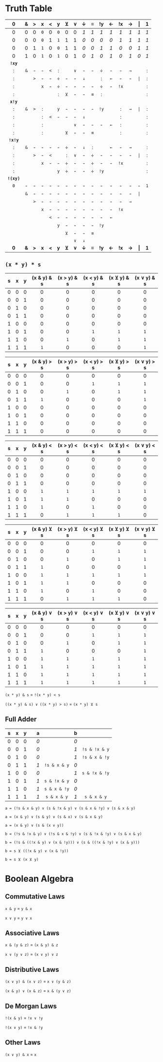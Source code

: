 # Truth Table
| 0 | & | > | x | < | y | ⊻ | ∨ | ↓ | ≡ | !y | ← | !x | → | \| | 1 |
|:-:|:-:|:-:|:-:|:-:|:-:|:-:|:-:|:-:|:-:|:-:|:-:|:-:|:-:|:-:|:-:|
| 0 | 0 | 0 |`0`| 0 |`0`| 0 | 0 |_1_|_1_|_1_|_1_|_1_|_1_|_1_|_1_|
| 0 | 0 | 0 |`0`| 1 |`1`| 1 | 1 |_0_|_0_|_0_|_0_|_1_|_1_|_1_|_1_|
| 0 | 0 | 1 |`1`| 0 |`0`| 1 | 1 |_0_|_0_|_1_|_1_|_0_|_0_|_1_|_1_|
| 0 | 1 | 0 |`1`| 0 |`1`| 0 | 1 |_0_|_1_|_0_|_1_|_0_|_1_|_0_|_1_|
|**`!xy`**|   |   |   |   |   |   |   |   |   |   |   |   |   |   |   |
| : |`&`| - | - |`<`| : |   |`∨`| - | - | ÷ | - | - |`→`|   | : |
| : |   |`>`| - | - | ÷ | - | - |`↓`|   | : |`←`| - | - |`\|`| : |
| : |   |   |`x`| - | ÷ | - | - | - | - | ÷ | - |`!x`|   |   | : |
| : |   |   |   |   | : |`⊻`| - | - |`≡`| : |   |   |   |   | : |
|**`x!y`**|||   |   |   |   |   |   |   |   |   |   |   |   |   |
| : |`&`|`>`| : |   |`y`| - | - | - | - |`!y`|   | : |`→`|`\|`| : |
| : |   |   | : |`<`| - | - | - |`↓`|   |   |   | : |   |   | : |
| : |   |   | : |   |   |   |`∨`| - | - | - |`←`| : |   |   | : |
| : |   |   | : |   |   |`⊻`| - | - |`≡`| |  | : |   |   | : |
|**`!x!y`**|   |   |   |   |   |   |   |   |   |   |   |   |   |   |   |
| : |`&`| - | - | - | - | ÷ | - |`↓`| : |   |`←`| - |`→`|   | : |
| : |   |`>`| - |`<`|   | : |`∨`| - | ÷ | - | - | - | - |`\|`| : |
| : |   |   |`x`| - | - | ÷ | - | - | ÷ | - | - |`!x`|   |   | : |
| : |   |   |   |   |`y`| ÷ | - | - | ÷ |`!y`|   |   |   |   | : |
|**`!(xy)`**|   |   |   |   |   |   |   |   |   |   |   |   |   |   |   |
|`0`| - | - | - | - | - | - | - | - | - | - | - | - | - | - |`1`|
|   |`&`| - | - | - | - | - | - | - | - | - | - | - | - |`\|`|   |
|   |   |`>`| - | - | - | - | - | - | - | - | - | - |`→`|   |   |
|   |   |   |`x`| - | - | - | - | - | - | - | - |`!x`|   |   |   |
|   |   |   |   |`<`| - | - | - | - | - | - |`←`|   |   |   |   |
|   |   |   |   |   |`y`| - | - | - | - |`!y`|   |   |   |   |   |
|   |   |   |   |   |   |`⊻`| - | - |`≡`|   |   |   |   |   |   |
|   |   |   |   |   |   |   |`∨`|`↓`|   |   |   |   |   |   |   |
|**0**|**&**|**>**|**x**|**<**|**y**|**⊻**|**∨**|**↓**|**≡**|**!y**|**←**|**!x**|**→**|**\|**|**1**|

## `(x * y) * s`
| s | x | y | (x & y) & s | (x > y) & s | (x < y) & s | (x ⊻ y) & s | (x ∨ y) & s |
|:-:|:-:|:-:|:-----------:|:-----------:|:-----------:|:-----------:|:-----------:|
| 0 | 0 | 0 |      0    |      0    |      0    |      0    |      0    |
| 0 | 0 | 1 |      0    |      0    |      0    |      0    |      0    |
| 0 | 1 | 0 |      0    |      0    |      0    |      0    |      0    |
| 0 | 1 | 1 |      0    |      0    |      0    |      0    |      0    |
| 1 | 0 | 0 |      0    |      0    |      0    |      0    |      0    |
| 1 | 0 | 1 |      0    |      0    |      `1`    |      `1`    |      `1`    |
| 1 | 1 | 0 |      0    |      `1`    |      0    |      `1`    |      `1`    |
| 1 | 1 | 1 |      `1`    |      0    |      0    |      0    |      `1`    |

| s | x | y | (x & y) > s | (x > y) > s | (x < y) > s | (x ⊻ y) > s | (x ∨ y) > s |
|:-:|:-:|:-:|:-----------:|:-----------:|:-----------:|:-----------:|:-----------:|
| 0 | 0 | 0 |      0    |      0    |      0    |      0    |      0    |
| 0 | 0 | 1 |      0    |      0    |      `1`    |      `1`    |      `1`    |
| 0 | 1 | 0 |      0    |      `1`    |      0    |      `1`    |      `1`    |
| 0 | 1 | 1 |      `1`    |      0    |      0    |      0    |      `1`    |
| 1 | 0 | 0 |      0    |      0    |      0    |      0    |      0    |
| 1 | 0 | 1 |      0    |      0    |      0    |      0    |      0    |
| 1 | 1 | 0 |      0    |      0    |      0    |      0    |      0    |
| 1 | 1 | 1 |      0    |      0    |      0    |      0    |      0    |

| s | x | y | (x & y) < s | (x > y) < s | (x < y) < s | (x ⊻ y) < s | (x ∨ y) < s |
|:-:|:-:|:-:|:-----------:|:-----------:|:-----------:|:-----------:|:-----------:|
| 0 | 0 | 0 |      0    |      0    |      0    |      0    |      0    |
| 0 | 0 | 1 |      0    |      0    |      0    |      0    |      0    |
| 0 | 1 | 0 |      0    |      0    |      0    |      0    |      0    |
| 0 | 1 | 1 |      0    |      0    |      0    |      0    |      0    |
| 1 | 0 | 0 |      `1`    |      `1`    |      `1`    |      `1`    |      `1`    |
| 1 | 0 | 1 |      `1`    |      `1`    |      0    |      0    |      0    |
| 1 | 1 | 0 |      `1`    |      0    |      `1`    |      0    |      0    |
| 1 | 1 | 1 |      0    |      `1`    |      `1`    |      `1`    |      0    |


| s | x | y | (x & y) ⊻ s | (x > y) ⊻ s | (x < y) ⊻ s | (x ⊻ y) ⊻ s | (x ∨ y) ⊻ s |
|:-:|:-:|:-:|:-----------:|:-----------:|:-----------:|:-----------:|:-----------:|
| 0 | 0 | 0 |      0    |      0    |      0    |      0    |      0    |
| 0 | 0 | 1 |      0    |      0    |      `1`    |      `1`    |      `1`    |
| 0 | 1 | 0 |      0    |      `1`    |      0    |      `1`    |      `1`    |
| 0 | 1 | 1 |      `1`    |      0    |      0    |      0    |      `1`    |
| 1 | 0 | 0 |      `1`    |      `1`    |      `1`    |      `1`    |      `1`    |
| 1 | 0 | 1 |      `1`    |      `1`    |      0    |      0    |      0    |
| 1 | 1 | 0 |      `1`    |      0    |      `1`    |      0    |      0    |
| 1 | 1 | 1 |      0    |      `1`    |      `1`    |      `1`    |      0    |

| s | x | y | (x & y) ∨ s | (x > y) ∨ s | (x < y) ∨ s | (x ⊻ y) ∨ s | (x ∨ y) ∨ s |
|:-:|:-:|:-:|:-----------:|:-----------:|:-----------:|:-----------:|:-----------:|
| 0 | 0 | 0 |       0     |      0    |      0    |      0    |      0    |
| 0 | 0 | 1 |      0    |      0    |      `1`    |      `1`    |      `1`    |
| 0 | 1 | 0 |      0    |      `1`    |      0    |      `1`    |      `1`    |
| 0 | 1 | 1 |      `1`    |      0    |      0    |      0    |      `1`    |
| 1 | 0 | 0 |      `1`    |      `1`    |      `1`    |      `1`    |      `1`    |
| 1 | 0 | 1 |      `1`    |      `1`    |      `1`    |      `1`    |      `1`    |
| 1 | 1 | 0 |      `1`    |      `1`    |      `1`    |      `1`    |      `1`    |
| 1 | 1 | 1 |      `1`    |      `1`    |      `1`    |      `1`    |      `1`    |

`(x * y) & s` = `!(x * y) < s`

`((x * y) & s) ∨ ((x * y) > s)` = `(x * y) ⊻ s`

## Full Adder
| s | x | y |   | a |              | b |              |
|:-:|:-:|:-:|:-:|:-:|:------------:|:-:|:------------:|
| 0 | 0 | 0 |   |_0_|              |_0_|              |
| 0 | 0 | 1 |   |_0_|              |_1_| `!s & !x & y`|
| 0 | 1 | 0 |   |_0_|              |_1_| `!s & x & !y`|
| 0 | 1 | 1 |   |_1_| `!s & x & y` |_0_|              |
| 1 | 0 | 0 |   |_0_|              |_1_| `s & !x & !y`|
| 1 | 0 | 1 |   |_1_| `s & !x & y` |_0_|              |
| 1 | 1 | 0 |   |_1_| `s & x & !y` |_0_|              |
| 1 | 1 | 1 |   |_1_|  `s & x & y` |_1_|  `s & x & y` |
```
a = (!s & x & y) ∨ (s & !x & y) ∨ (s & x & !y) ∨ (s & x & y)

a = (x & y) ∨ (s & y) ∨ (s & x) ∨ (s & x & y)

a = (x & y) ∨ (s & (x ∨ y))

```
```
b = (!s & !x & y) ∨ (!s & x & !y) ∨ (s & !x & !y) ∨ (s & x & y)

b = (!s & ((!x & y) ∨ (x & !y))) ∨ (s & ((!x & !y) ∨ (x & y)))

b = s ⊻ ((!x & y) ∨ (x & !y)) 

b = s ⊻ (x ⊻ y)
```

# Boolean Algebra
## Commutative Laws
`x & y` = `y & x`

`x ∨ y` = `y ∨ x`

## Associative Laws
`x & (y & z)` = `(x & y) & z`

`x ∨ (y ∨ z)` = `(x ∨ y) ∨ z`

## Distributive Laws
`(x ∨ y) & (x ∨ z)` = `x ∨ (y & z)`

`(x & y) ∨ (x & z)` = `x & (y ∨ z)`

## De Morgan Laws
`!(x & y)` = `!x ∨ !y`

`!(x ∨ y)` = `!x & !y`

## Other Laws
`(x ∨ y) & x` = `x` 

